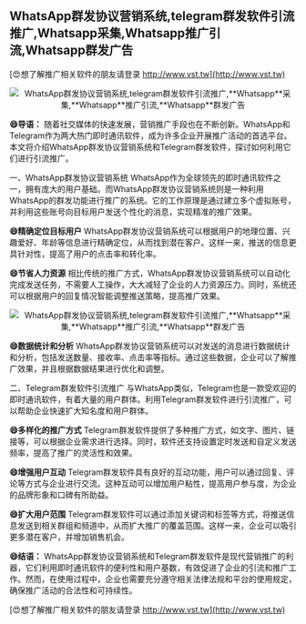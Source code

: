 ## **WhatsApp群发协议营销系统,telegram群发软件引流推广,**Whatsapp**采集,**Whatsapp**推广引流,**Whatsapp**群发广告**

[😍想了解推广相关软件的朋友请登录 http://www.vst.tw](http://www.vst.tw)

 <center><img src="https://vst.tw/MP4/tuiguang/png/6.png" alt="WhatsApp群发协议营销系统,telegram群发软件引流推广,**Whatsapp**采集,**Whatsapp**推广引流,**Whatsapp**群发广告"></center>

**😄导语：**
随着社交媒体的快速发展，营销推广手段也在不断创新。WhatsApp和Telegram作为两大热门即时通讯软件，成为许多企业开展推广活动的首选平台。本文将介绍WhatsApp群发协议营销系统和Telegram群发软件，探讨如何利用它们进行引流推广。

一、WhatsApp群发协议营销系统
WhatsApp作为全球领先的即时通讯软件之一，拥有庞大的用户基础。而WhatsApp群发协议营销系统则是一种利用WhatsApp的群发功能进行推广的系统。它的工作原理是通过建立多个虚拟账号，并利用这些账号向目标用户发送个性化的消息，实现精准的推广效果。

**😄精确定位目标用户**
WhatsApp群发协议营销系统可以根据用户的地理位置、兴趣爱好、年龄等信息进行精确定位，从而找到潜在客户。这样一来，推送的信息更具针对性，提高了用户的点击率和转化率。

**😄节省人力资源**
相比传统的推广方式，WhatsApp群发协议营销系统可以自动化完成发送任务，不需要人工操作，大大减轻了企业的人力资源压力。同时，系统还可以根据用户的回复情况智能调整推送策略，提高推广效果。

 <center><img src="https://vst.tw/MP4/tuiguang/png/6.png" alt="WhatsApp群发协议营销系统,telegram群发软件引流推广,**Whatsapp**采集,**Whatsapp**推广引流,**Whatsapp**群发广告"></center>

**😄数据统计和分析**
WhatsApp群发协议营销系统可以对发送的消息进行数据统计和分析，包括发送数量、接收率、点击率等指标。通过这些数据，企业可以了解推广效果，并且根据数据结果进行优化和调整。

二、Telegram群发软件引流推广
与WhatsApp类似，Telegram也是一款受欢迎的即时通讯软件，有着大量的用户群体。利用Telegram群发软件进行引流推广，可以帮助企业快速扩大知名度和用户群体。

**😄多样化的推广方式**
Telegram群发软件提供了多种推广方式，如文字、图片、链接等，可以根据企业需求进行选择。同时，软件还支持设置定时发送和自定义发送频率，提高了推广的灵活性和效果。

**😄增强用户互动**
Telegram群发软件具有良好的互动功能，用户可以通过回复、评论等方式与企业进行交流。这种互动可以增加用户粘性，提高用户参与度，为企业的品牌形象和口碑有所助益。

**😄扩大用户范围**
Telegram群发软件可以通过添加关键词和标签等方式，将推送信息发送到相关群组和频道中，从而扩大推广的覆盖范围。这样一来，企业可以吸引更多潜在客户，并增加销售机会。

**😄结语：**
WhatsApp群发协议营销系统和Telegram群发软件是现代营销推广的利器，它们利用即时通讯软件的便利性和用户基数，有效促进了企业的引流和推广工作。然而，在使用过程中，企业也需要充分遵守相关法律法规和平台的使用规定，确保推广活动的合法性和可持续性。

[😍想了解推广相关软件的朋友请登录 http://www.vst.tw](http://www.vst.tw)



